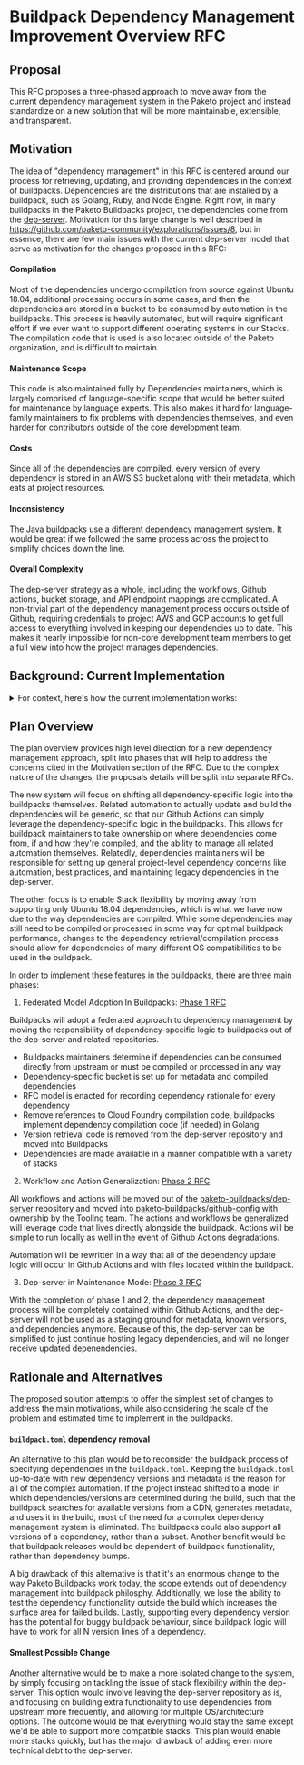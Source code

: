 # Buildpack Dependency Management Improvement Overview RFC

## Proposal

This RFC proposes a three-phased approach to move away from the current
dependency management system in the Paketo project and instead standardize on a
new solution that will be more maintainable, extensible, and transparent.

## Motivation

The idea of "dependency management" in this RFC is centered around our process
for retrieving, updating, and providing dependencies in the context of
buildpacks. Dependencies are the distributions that are installed by a
buildpack, such as Golang, Ruby, and Node Engine.  Right now, in many
buildpacks in the Paketo Buildpacks project, the dependencies come from the
[dep-server](https://github.com/paketo-buildpacks/dep-server). Motivation for
this large change is well described in
https://github.com/paketo-community/explorations/issues/8, but in essence,
there are few main issues with the current dep-server model that serve as
motivation for the changes proposed in this RFC:

#### Compilation
Most of the dependencies undergo compilation from source against Ubuntu 18.04,
additional processing occurs in some cases, and then the dependencies are
stored in a bucket to be consumed by automation in the buildpacks. This process
is heavily automated, but will require significant effort if we ever want to
support different operating systems in our Stacks. The compilation code that is
used is also located outside of the Paketo organization, and is difficult to
maintain.

#### Maintenance Scope
This code is also maintained fully by Dependencies maintainers, which is
largely comprised of language-specific scope that would be better suited for
maintenance by language experts. This also makes it hard for language-family
maintainers to fix problems with dependencies themselves, and even harder for
contributors outside of the core development team.

#### Costs
Since all of the dependencies are compiled, every version of every dependency
is stored in an AWS S3 bucket along with their metadata, which eats at project
resources.

#### Inconsistency
The Java buildpacks use a different dependency management system. It would be
great if we followed the same process across the project to simplify choices
down the line.

#### Overall Complexity
The dep-server strategy as a whole, including the workflows, Github actions,
bucket storage, and API endpoint mappings are complicated. A non-trivial part
of the dependency management process occurs outside of Github, requiring
credentials to project AWS and GCP accounts to get full access to everything
involved in keeping our dependencies up to date. This makes it nearly
impossible for non-core development team members to get a full view into how
the project manages dependencies.

## Background: Current Implementation
<details>
<summary> For context, here's how the current implementation works:</summary>

1. Dep-server has a JSON file of `known-versions` for each dependency in GCP.
2. [Get New Versions
   Workflow](https://github.com/paketo-buildpacks/dep-server/blob/main/.github/templates/get-new-versions.yml).
   The dep-server polls for new versions on a timer every hour for every
   dependency. Polling website URIs are hard coded into the dep-server code.
   New versions are discovered by taking the difference between the versions
   the workflow finds and the content of the `known-versions` file.
3. [Build and Upload
   Workflow](https://github.com/paketo-buildpacks/dep-server/blob/main/.github/templates/build-upload.yml).
   The workflow is triggered by the Get New Versions workflow when a new
   version is discovered. The build process in step 3 is delegated to
   [cloudfoundry/buildpacks-ci](https://github.com/cloudfoundry/buildpacks-ci/tree/384c051f48fdb4b40521daaacc6afaab87da3796/tasks/build-binary-new)
   and
   [cloudfoundry/binary-builder](https://github.com/cloudfoundry/binary-builder/tree/main/recipe)
   and may involve pulling from source, compiling, or processing the dependency
   in some way. The code is written in Ruby.  The compiled dependency is
   uploaded to an S3 bucket. The workflow also gathers metadata (CPEs,
   licenses, SHA256, etc.) about the dependency using dep-server
   dependency-specific code.
4. [Test and Upload
   Workflow](https://github.com/paketo-buildpacks/dep-server/blob/main/.github/templates/test-upload-metadata.yml).
   The workflow is triggered by the Build and Upload workflow and receives the
   metadata from that step. A smoke test is run against the compiled
   dependency, and if successful, the dependency metadata is uploaded to an AWS
   S3 bucket.
5. Endpoint routing for the dep-server is set up through AWS Route 53 and
   Cloudfront to access dependencies and metadata, but the actual dep-server
   runs in Google App Engine.
6. [Update dependencies
   Workflow](https://github.com/paketo-buildpacks/github-config/blob/main/implementation/.github/workflows/update-dependencies.yml).
   Each dependency-providing buildpack has a workflow that runs the `jam
   update-dependencies` command on a timer (or when manually triggered), which
   will update dependency versions from the dep-server depending on
   `[[metadata.dependency-constraints]]` listed in the `buildpack.toml`.
</details>

## Plan Overview

The plan overview provides high level direction for a new dependency management
approach, split into phases that will help to address the concerns cited in
the Motivation section of the RFC. Due to the complex nature of the changes,
the proposals details will be split into separate RFCs.

The new system will focus on shifting all dependency-specific logic into the
buildpacks themselves. Related automation to actually update and build the
dependencies will be generic, so that our Github Actions can simply leverage the
dependency-specific logic in the buildpacks. This allows for buildpack
maintainers to take ownership on where dependencies come from, if and how
they're compiled, and the ability to manage all related automation themselves.
Relatedly, dependencies maintainers will be responsible for setting up general
project-level dependency concerns like automation, best
practices, and maintaining legacy dependencies in the dep-server.

The other focus is to enable Stack flexibility by moving away from supporting
only Ubuntu 18.04 dependencies, which is what we have now due to the way
dependencies are compiled. While some dependencies may still need to be
compiled or processed in some way for optimal buildpack performance, changes to
the dependency retrieval/compilation process should allow for dependencies of
many different OS compatibilities to be used in the buildpack.

In order to implement these features in the buildpacks, there are three main
phases:

1. Federated Model Adoption In Buildpacks: [Phase 1 RFC](https://github.com/paketo-buildpacks/rfcs/blob/dependency-management-top-level/text/dependencies/rfcs/0000-dependency-management-overview.md)

Buildpacks will adopt a federated approach to dependency management by moving
the responsibility of dependency-specific logic to buildpacks out of the
dep-server and related repositories.
- Buildpacks maintainers determine if dependencies can be consumed directly from
  upstream or must be compiled or processed in any way
- Dependency-specific bucket is set up for metadata and compiled dependencies
- RFC model is enacted for recording dependency rationale for every dependency
- Remove references to Cloud Foundry compilation code, buildpacks implement
  dependency compilation code (if needed) in Golang
- Version retrieval code is removed from the dep-server repository and moved into Buildpacks
- Dependencies are made available in a manner compatible with a
  variety of stacks

2. Workflow and Action Generalization: [Phase 2
   RFC](https://github.com/paketo-buildpacks/rfcs/blob/dependency-management-step-two/text/dependencies/rfcs/0000-dependency-management-phase-two.md)

All workflows and actions will be moved out of the
[paketo-buildpacks/dep-server](https://github.com/paketo-buildpacks/dep-server/tree/main/.github)
repository and moved into
[paketo-buildpacks/github-config](https://github.com/paketo-buildpacks/github-config)
with ownership by the Tooling team. The actions and workflows be
generalized will leverage code that lives directly alongside the buildpack.
Actions will be simple to run locally as well in the event of Github Actions
degradations.

Automation will be rewritten in a way that all of the dependency update logic
will occur in Github Actions and with files located within the buildpack.

3. Dep-server in Maintenance Mode: [Phase 3
   RFC](https://github.com/paketo-buildpacks/rfcs/blob/dependency-management-step-three/text/dependencies/rfcs/0000-dependency-management-phase-three.md)

With the completion of phase 1 and 2, the dependency management process will be
completely contained within Github Actions, and the dep-server will not be used
as a staging ground for metadata, known versions, and dependencies anymore.
Because of this, the dep-server can be simplified to just continue hosting
legacy dependencies, and will no longer receive updated depenendencies.


## Rationale and Alternatives
The proposed solution attempts to offer the simplest set of changes to address
the main motivations, while also considering the scale of the problem and
estimated time to implement in the buildpacks.

#### `buildpack.toml` dependency removal
An alternative to this plan would be to reconsider the buildpack process of
specifying dependencies in the `buildpack.toml`. Keeping the `buildpack.toml`
up-to-date with new dependency versions and metadata is the reason for all of
the complex automation. If the project instead shifted to a model in which
dependencies/versions are determined during the build, such that the buildpack
searches for available versions from a CDN, generates metadata, and uses it in
the build, most of the need for a complex dependency management system is
eliminated. The buildpacks could also support all versions of a dependency,
rather than a subset. Another benefit would be that buildpack releases would be
dependent of buildpack functionality, rather than dependency bumps.

A big drawback of this alternative is that it's an enormous change to the way
Paketo Buildpacks work today, the scope extends out of dependency management
into buildpack philosphy. Additionally, we lose the ability to test the
dependency functionality outside the build which increases the surface area for
failed builds. Lastly, supporting every dependency version has the potential
for buggy buildpack behaviour, since buildpack logic will have to work for all
N version lines of a dependency.

#### Smallest Possible Change
Another alternative would be to make a more isolated change to the system, by
simply focusing on tackling the issue of stack flexibility within the
dep-server. This option would involve leaving the dep-server repository as is,
and focusing on building extra functionality to use dependencies from upstream
more frequently, and allowing for multiple OS/architecture options. The outcome
would be that everything would stay the same except we'd be able to support
more compatible stacks. This plan would enable more stacks quickly, but has the
major drawback of adding even more technical debt to the dep-server.
